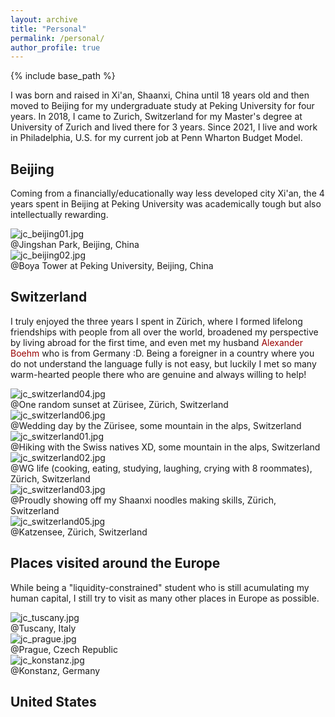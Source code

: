 ```yaml
---
layout: archive
title: "Personal"
permalink: /personal/
author_profile: true
---
```


{% include base_path %}

I was born and raised in Xi'an, Shaanxi, China until 18 years old and then moved to Beijing for my undergraduate study at Peking University for four years. In 2018, I came to Zurich, Switzerland for my Master's degree at University of Zurich and lived there for 3 years. Since 2021, I live and work in Philadelphia, U.S. for my current job at Penn Wharton Budget Model.

## Beijing

Coming from a financially/educationally way less developed city Xi'an, the 4 years spent in Beijing at Peking University was academically tough but also intellectually rewarding. 

<div>
  <img src="/images/junlei_web_photo/beijing/jc_beijing01.jpg" alt="jc_beijing01.jpg">
  <div class=test2>@Jingshan Park, Beijing, China</div>
</div>

<div>
  <img src="/images/junlei_web_photo/beijing/jc_beijing02.jpg" alt="jc_beijing02.jpg">
  <div class=test2>@Boya Tower at Peking University, Beijing, China</div>
</div>

## Switzerland

I truly enjoyed the three years I spent in Zürich, where I formed lifelong friendships with people from all over the world, broadened my perspective by living abroad for the first time, and even met my husband <a href="https://axboehm.com/" style="color: #990000; text-decoration: none;">Alexander Boehm</a> who is from Germany :D. Being a foreigner in a country where you do not understand the language fully is not easy, but luckily I met so many warm-hearted people there who are genuine and always willing to help!

<div>
  <img src="/images/junlei_web_photo/europe/jc_switzerland04.JPG" alt="jc_switzerland04.jpg">
  <div class=test2>@One random sunset at Zürisee, Zürich, Switzerland</div>
</div>

<div>
  <img src="/images/junlei_web_photo/europe/jc_switzerland06.JPG" alt="jc_switzerland06.jpg">
  <div class=test2>@Wedding day by the Zürisee, some mountain in the alps, Switzerland</div>
</div>

<div>
  <img src="/images/junlei_web_photo/europe/jc_switzerland01.jpg" alt="jc_switzerland01.jpg">
  <div class=test2>@Hiking with the Swiss natives XD, some mountain in the alps, Switzerland</div>
</div>

<div>
  <img src="/images/junlei_web_photo/europe/jc_switzerland02.jpg" alt="jc_switzerland02.jpg">
  <div class=test2>@WG life (cooking, eating, studying, laughing, crying with 8 roommates), Zürich, Switzerland</div>
</div>

<div>
  <img src="/images/junlei_web_photo/europe/jc_switzerland03.jpg" alt="jc_switzerland03.jpg">
  <div class=test2>@Proudly showing off my Shaanxi noodles making skills, Zürich, Switzerland</div>
</div>

<div>
  <img src="/images/junlei_web_photo/europe/jc_switzerland05.jpg" alt="jc_switzerland05.jpg">
  <div class=test2>@Katzensee, Zürich, Switzerland</div>
</div>

## Places visited around the Europe

While being a "liquidity-constrained" student who is still acumulating my human capital, I still try to visit as many other places in Europe as possible.

<div>
  <img src="/images/junlei_web_photo/europe/jc_tuscany.jpg" alt="jc_tuscany.jpg">
  <div class=test2>@Tuscany, Italy</div>
</div>

<div>
  <img src="/images/junlei_web_photo/europe/jc_prague.jpg" alt="jc_prague.jpg">
  <div class=test2>@Prague, Czech Republic</div>
</div>

<div>
  <img src="/images/junlei_web_photo/europe/jc_konstanz.jpg" alt="jc_konstanz.jpg">
  <div class=test2>@Konstanz, Germany</div>
</div>

## United States

